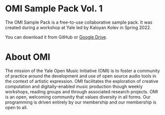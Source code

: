 # OMI Sample Pack Vol. 1
The OMI Sample Pack is a free-to-use collaborative sample pack. It was created during a workshop at Yale  led by Kaloyan Kolev in Spring 2022. 

You can download it from GitHub or [Google Drive](https://drive.google.com/drive/folders/14AkjQayIhHLt1MshBs49RKkFvjyCUEdv?usp=sharing).


# About OMI
The mission of the Yale Open Music Initiative (OMI) is to foster a community of practice around the development and use of open source audio tools in the context of artistic expression. OMI facilitates the exploration of creative computation and digitally-enabled music production though weekly workshops, reading groups and through associated research projects. OMI is an open, welcoming community that values diversity in all forms. Our programming is driven entirely by our membership and our membership is open to all. 
